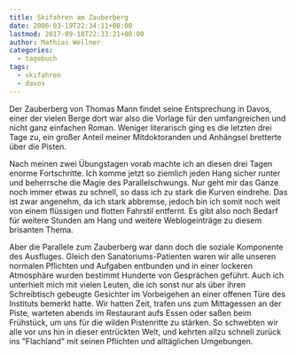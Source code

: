 ```yaml
---
title: Skifahren am Zauberberg
date: 2006-03-19T22:34:11+00:00
lastmod: 2017-09-18T22:33:21+00:00
author: Mathias Wellner
categories:
  - tagebuch
tags:
  - skifahren
  - davos
---
```

Der Zauberberg von Thomas Mann findet seine Entsprechung in Davos, einer der vielen Berge dort war also die Vorlage für den umfangreichen und nicht ganz einfachen Roman. Weniger literarisch ging es die letzten drei Tage zu, ein großer Anteil meiner Mitdoktoranden und Anhängsel bretterte über die Pisten.

Nach meinen zwei Übungstagen vorab machte ich an diesen drei Tagen enorme Fortschritte. Ich komme jetzt so ziemlich jeden Hang sicher runter und beherrsche die Magie des Parallelschwungs. Nur geht mir das Ganze noch immer etwas zu schnell, so dass ich zu stark die Kurven eindrehe. Das ist zwar angenehm, da ich stark abbremse, jedoch bin ich somit noch weit von einem flüssigen und flotten Fahrstil entfernt. Es gibt also noch Bedarf für weitere Stunden am Hang und weitere Weblogeinträge zu diesem brisanten Thema.

Aber die Parallele zum Zauberberg war dann doch die soziale Komponente des Ausfluges. Gleich den Sanatoriums-Patienten waren wir alle unseren normalen Pflichten und Aufgaben entbunden und in einer lockeren Atmosphäre wurden bestimmt Hunderte von Gesprächen geführt. Auch ich unterhielt mich mit vielen Leuten, die ich sonst nur als über ihren Schreibtisch gebeugte Gesichter im Vorbeigehen an einer offenen Türe des Instituts bemerkt hatte. Wir hatten Zeit, trafen uns zum Mittagessen an der Piste, warteten abends im Restaurant aufs Essen oder saßen beim Frühstück, um uns für die wilden Pistenritte zu stärken. So schwebten wir alle vor uns hin in dieser entrückten Welt, und kehrten allzu schnell zurück ins "Flachland" mit seinen Pflichten und alltäglichen Umgebungen.